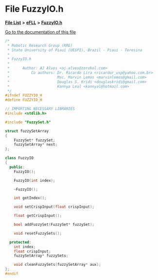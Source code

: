 

# File FuzzyIO.h

[**File List**](files.md) **>** [**eFLL**](dir_26fb29e3dc7aa006416ef68260f1131f.md) **>** [**FuzzyIO.h**](_fuzzy_i_o_8h.md)

[Go to the documentation of this file](_fuzzy_i_o_8h.md)


```C++
/*
 * Robotic Research Group (RRG)
 * State University of Piauí (UESPI), Brazil - Piauí - Teresina
 *
 * FuzzyIO.h
 *
 *      Author: AJ Alves <aj.alves@zerokol.com>
 *          Co authors: Dr. Ricardo Lira <ricardor_usp@yahoo.com.br>
 *                      Msc. Marvin Lemos <marvinlemos@gmail.com>
 *                      Douglas S. Kridi <douglaskridi@gmail.com>
 *                      Kannya Leal <kannyal@hotmail.com>
 */
#ifndef FUZZYIO_H
#define FUZZYIO_H

// IMPORTING NECESSARY LIBRARIES
#include <stdlib.h>

#include "FuzzySet.h"

struct fuzzySetArray
{
    FuzzySet* fuzzySet;
    fuzzySetArray* next;
};

class FuzzyIO
{
  public:
    FuzzyIO();

    FuzzyIO(int index);

    ~FuzzyIO();

    int getIndex();

    void setCrispInput(float crispInput);

    float getCrispInput();

    bool addFuzzySet(FuzzySet* fuzzySet);

    void resetFuzzySets();

  protected:
    int index;
    float crispInput;
    fuzzySetArray* fuzzySets;

    void cleanFuzzySets(fuzzySetArray* aux);
};
#endif
```


